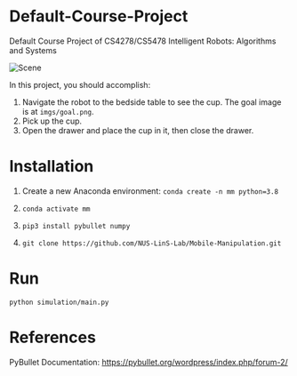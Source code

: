 # Default-Course-Project
Default Course Project of CS4278/CS5478 Intelligent Robots: Algorithms and Systems

![Scene](imgs/scene.png)


In this project, you should accomplish:

1. Navigate the robot to the bedside table to see the cup. The goal image is at `imgs/goal.png`.
2. Pick up the cup.
3. Open the drawer and place the cup in it, then close the drawer.



# Installation

1. Create a new Anaconda environment: `conda create -n mm python=3.8`

2. `conda activate mm`

3. `pip3 install pybullet numpy`

4. `git clone https://github.com/NUS-LinS-Lab/Mobile-Manipulation.git`

# Run

`python simulation/main.py`

# References

PyBullet Documentation: https://pybullet.org/wordpress/index.php/forum-2/
